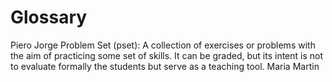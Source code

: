 # Glossary

Piero
Jorge
Problem Set (pset): A collection of exercises or problems with the aim of practicing some set of skills. It can be graded, but its intent is not to evaluate formally the students but serve as a teaching tool.
Maria
Martin
